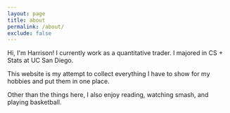 ```yaml
---
layout: page
title: about
permalink: /about/
exclude: false
---
```

Hi, I'm Harrison! I currently work as a quantitative trader. I majored in CS + Stats at UC San Diego.

This website is my attempt to collect everything I have to show for my hobbies and put them in one place. 

Other than the things here, I also enjoy reading, watching smash, and playing basketball.